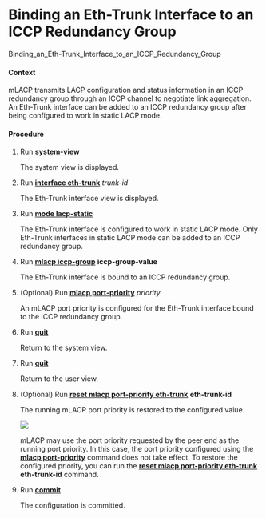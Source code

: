 Binding an Eth-Trunk Interface to an ICCP Redundancy Group
==========================================================

Binding_an_Eth-Trunk_Interface_to_an_ICCP_Redundancy_Group

#### Context

mLACP transmits LACP configuration and status information in an ICCP redundancy group through an ICCP channel to negotiate link aggregation. An Eth-Trunk interface can be added to an ICCP redundancy group after being configured to work in static LACP mode.


#### Procedure

1. Run [**system-view**](cmdqueryname=system-view)
   
   
   
   The system view is displayed.
2. Run [**interface eth-trunk**](cmdqueryname=interface+eth-trunk) *trunk-id*
   
   
   
   The Eth-Trunk interface view is displayed.
3. Run [**mode lacp-static**](cmdqueryname=mode+lacp-static)
   
   
   
   The Eth-Trunk interface is configured to work in static LACP mode. Only Eth-Trunk interfaces in static LACP mode can be added to an ICCP redundancy group.
4. Run **[**mlacp iccp-group**](cmdqueryname=mlacp+iccp-group)** **iccp-group-value**
   
   
   
   The Eth-Trunk interface is bound to an ICCP redundancy group.
5. (Optional) Run **[**mlacp port-priority**](cmdqueryname=mlacp+port-priority)** *priority*
   
   
   
   An mLACP port priority is configured for the Eth-Trunk interface bound to the ICCP redundancy group.
6. Run [**quit**](cmdqueryname=quit)
   
   
   
   Return to the system view.
7. Run [**quit**](cmdqueryname=quit)
   
   
   
   Return to the user view.
8. (Optional) Run **[**reset mlacp port-priority eth-trunk**](cmdqueryname=reset+mlacp+port-priority+eth-trunk)** **eth-trunk-id**
   
   
   
   The running mLACP port priority is restored to the configured value.
   
   
   
   ![](../../../../public_sys-resources/note_3.0-en-us.png) 
   
   mLACP may use the port priority requested by the peer end as the running port priority. In this case, the port priority configured using the [**mlacp port-priority**](cmdqueryname=mlacp+port-priority) command does not take effect. To restore the configured priority, you can run the **[**reset mlacp port-priority eth-trunk**](cmdqueryname=reset+mlacp+port-priority+eth-trunk)** **eth-trunk-id** command.
9. Run [**commit**](cmdqueryname=commit)
   
   
   
   The configuration is committed.